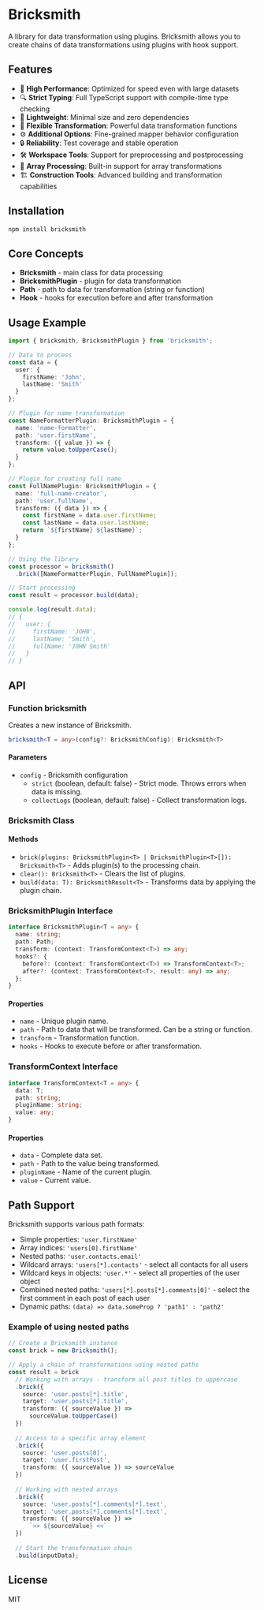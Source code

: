 # Bricksmith

A library for data transformation using plugins. Bricksmith allows you to create chains of data transformations using plugins with hook support.

## Features

- 🚀 **High Performance**: Optimized for speed even with large datasets
- 🔍 **Strict Typing**: Full TypeScript support with compile-time type checking
- 🧩 **Lightweight**: Minimal size and zero dependencies
- 🔄 **Flexible Transformation**: Powerful data transformation functions
- ⚙️ **Additional Options**: Fine-grained mapper behavior configuration
- 🔒 **Reliability**: Test coverage and stable operation
- 🛠️ **Workspace Tools**: Support for preprocessing and postprocessing
- 🔄 **Array Processing**: Built-in support for array transformations
- 🏗️ **Construction Tools**: Advanced building and transformation capabilities

## Installation

```bash
npm install bricksmith
```

## Core Concepts

- **Bricksmith** - main class for data processing
- **BricksmithPlugin** - plugin for data transformation
- **Path** - path to data for transformation (string or function)
- **Hook** - hooks for execution before and after transformation

## Usage Example

```typescript
import { bricksmith, BricksmithPlugin } from 'bricksmith';

// Data to process
const data = {
  user: {
    firstName: 'John',
    lastName: 'Smith'
  }
};

// Plugin for name transformation
const NameFormatterPlugin: BricksmithPlugin = {
  name: 'name-formatter',
  path: 'user.firstName',
  transform: ({ value }) => {
    return value.toUpperCase();
  }
};

// Plugin for creating full name
const FullNamePlugin: BricksmithPlugin = {
  name: 'full-name-creator',
  path: 'user.fullName',
  transform: ({ data }) => {
    const firstName = data.user.firstName;
    const lastName = data.user.lastName;
    return `${firstName} ${lastName}`;
  }
};

// Using the library
const processor = bricksmith()
  .brick([NameFormatterPlugin, FullNamePlugin]);

// Start processing
const result = processor.build(data);

console.log(result.data);
// {
//   user: {
//     firstName: 'JOHN',
//     lastName: 'Smith',
//     fullName: 'JOHN Smith'
//   }
// }
```

## API

### Function bricksmith

Creates a new instance of Bricksmith.

```typescript
bricksmith<T = any>(config?: BricksmithConfig): Bricksmith<T>
```

#### Parameters

- `config` - Bricksmith configuration
  - `strict` (boolean, default: false) - Strict mode. Throws errors when data is missing.
  - `collectLogs` (boolean, default: false) - Collect transformation logs.

### Bricksmith Class

#### Methods

- `brick(plugins: BricksmithPlugin<T> | BricksmithPlugin<T>[]): Bricksmith<T>` - Adds plugin(s) to the processing chain.
- `clear(): Bricksmith<T>` - Clears the list of plugins.
- `build(data: T): BricksmithResult<T>` - Transforms data by applying the plugin chain.

### BricksmithPlugin Interface

```typescript
interface BricksmithPlugin<T = any> {
  name: string;
  path: Path;
  transform: (context: TransformContext<T>) => any;
  hooks?: {
    before?: (context: TransformContext<T>) => TransformContext<T>;
    after?: (context: TransformContext<T>, result: any) => any;
  };
}
```

#### Properties

- `name` - Unique plugin name.
- `path` - Path to data that will be transformed. Can be a string or function.
- `transform` - Transformation function.
- `hooks` - Hooks to execute before or after transformation.

### TransformContext Interface

```typescript
interface TransformContext<T = any> {
  data: T;
  path: string;
  pluginName: string;
  value: any;
}
```

#### Properties

- `data` - Complete data set.
- `path` - Path to the value being transformed.
- `pluginName` - Name of the current plugin.
- `value` - Current value.

## Path Support

Bricksmith supports various path formats:

- Simple properties: `'user.firstName'`
- Array indices: `'users[0].firstName'`
- Nested paths: `'user.contacts.email'`
- Wildcard arrays: `'users[*].contacts'` - select all contacts for all users
- Wildcard keys in objects: `'user.*'` - select all properties of the user object
- Combined nested paths: `'users[*].posts[*].comments[0]'` - select the first comment in each post of each user
- Dynamic paths: `(data) => data.someProp ? 'path1' : 'path2'`

### Example of using nested paths

```typescript
// Create a Bricksmith instance
const brick = new Bricksmith();

// Apply a chain of transformations using nested paths
const result = brick
  // Working with arrays - transform all post titles to uppercase
  .brick({
    source: 'user.posts[*].title',
    target: 'user.posts[*].title',
    transform: ({ sourceValue }) => 
      sourceValue.toUpperCase()
  })
  
  // Access to a specific array element
  .brick({
    source: 'user.posts[0]',
    target: 'user.firstPost',
    transform: ({ sourceValue }) => sourceValue
  })
  
  // Working with nested arrays
  .brick({
    source: 'user.posts[*].comments[*].text',
    target: 'user.posts[*].comments[*].text',
    transform: ({ sourceValue }) => 
      `>> ${sourceValue} <<`
  })
  
  // Start the transformation chain
  .build(inputData);
```

## License

MIT 